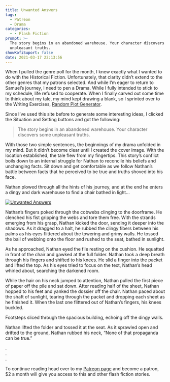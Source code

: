 ```yaml
---
title: Unwanted Answers
tags:
  - Patreon
  - Drama
categories:
  - - Flash Fiction
prompt: >-
  The story begins in an abandoned warehouse. Your character discovers some
  unpleasant truths.
showKofiSuport: false
date: 2021-03-17 22:13:56
---
```


When I pulled the genre poll for the month, I knew exactly what I wanted to do with the Historical Fiction. Unfortunately, that clarity didn’t extend to the other genres that my patrons selected. And while I’m eager to return to Samuel’s journey, I need to pen a Drama. While I fully intended to stick to my schedule, life refused to cooperate. When I finally carved out some time to think about my tale, my mind kept drawing a blank, so I sprinted over to the Writing Exercises, [Random Plot Generator](https://writingexercises.co.uk/plotgenerator.php).<!-- more -->

Since I’ve used this site before to generate some interesting ideas, I clicked the Situation and Setting buttons and got the following:

> The story begins in an abandoned warehouse.
> Your character discovers some unpleasant truths.

With those two simple sentences, the beginnings of my drama unfolded in my mind. But it didn’t become clear until I created the cover image. With the location established, the tale flew from my fingertips. This story’s conflict boils down to an internal struggle for Nathan to reconcile his beliefs and unchanging facts. Sit down and get comfortable as we follow Nathan’s battle between facts that he perceived to be true and truths shoved into his face.

Nathan plowed through all the hints of his journey, and at the end he enters a dingy and dark warehouse to find a chair bathed in light…

<div class="center">

[![Unwanted Answers](/images/patreon-flash-fiction/2021/unwanted-answers.png "Unwanted Answers")](https://www.patreon.com/posts/48758948)

</div>

Nathan’s fingers poked through the cobwebs clinging to the doorframe. He clenched his fist gripping the webs and tore them free. With the strands emerging from his grasp, Nathan kicked the door, sending it deeper into the shadows. As it dragged to a halt, he rubbed the clingy fibers between his palms as his eyes flittered about the towering and grimy walls. He tossed the ball of webbing onto the floor and rushed to the seat, bathed in sunlight.

As he approached, Nathan eyed the file resting on the cushion. He squatted in front of the chair and gawked at the full folder. Nathan took a deep breath through his fingers and shifted to his knees. He slid a finger into the packet and lifted the top. As his eyes tried to focus on the text, Nathan’s head whirled about, searching the darkened room. 

While the hair on his neck jumped to attention, Nathan pulled the first piece of paper off the pile and sat down. After reading half of the sheet, Nathan hopped to his feet and yanked the dossier off the chair. Nathan paced about the shaft of sunlight, tearing through the packet and dropping each sheet as he finished it. When the last one flittered out of Nathan’s fingers, his knees buckled. 

Footsteps sliced through the spacious building, echoing off the dingy walls. 

Nathan lifted the folder and tossed it at the seat. As it sprawled open and drifted to the ground, Nathan rubbed his neck, “None of that propaganda can be true.” 

<div class="center story-ellipses">

.</br>
.</br>
.</br>

</div>

<div>

To continue reading head over to my [Patreon page](https://www.patreon.com/posts/48758948) and become a patron, $2 a month will give you access to this and other flash fiction stories.

</div>